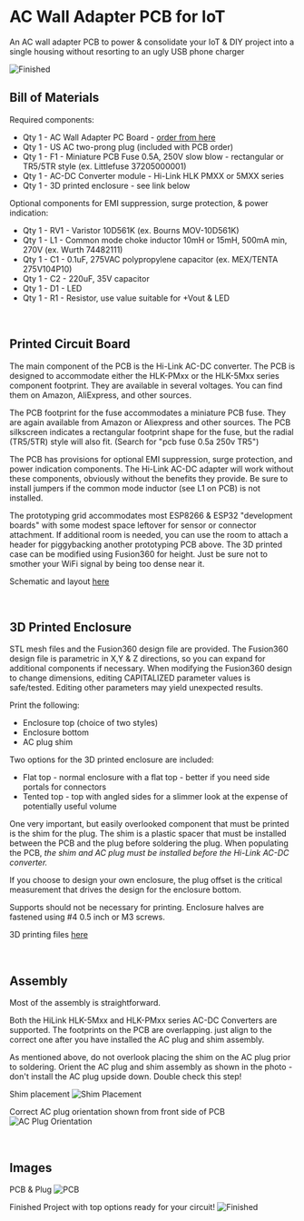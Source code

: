 # AC Wall Adapter PCB for IoT
An AC wall adapter PCB to power &amp; consolidate your IoT & DIY project into a single housing without resorting to an ugly USB phone charger

![Finished](images/finished_with_top_options.jpg)
<br>

## Bill of Materials



Required components:
- Qty 1 - AC Wall Adapter PC Board - [order from here](https://www.tindie.com/products/shencentral/ac-wall-adapter-pcb-for-iot-projects-us-plug/)
- Qty 1 - US AC two-prong plug (included with PCB order)
- Qty 1 - F1 - Miniature PCB Fuse 0.5A, 250V slow blow - rectangular or TR5/5TR style (ex. Littlefuse 37205000001)
- Qty 1 - AC-DC Converter module - Hi-Link HLK PMXX or 5MXX series
- Qty 1 - 3D printed enclosure - see link below

  
Optional components for EMI suppression, surge protection, & power indication:
- Qty 1 - RV1 - Varistor 10D561K (ex. Bourns MOV-10D561K)
- Qty 1 - L1 - Common mode choke inductor 10mH or 15mH, 500mA min, 270V (ex. Wurth 74482111)
- Qty 1 - C1 - 0.1uF, 275VAC polypropylene capacitor (ex. MEX/TENTA 275V104P10)
- Qty 1 - C2 - 220uF, 35V capacitor
- Qty 1 - D1 - LED
- Qty 1 - R1 - Resistor, use value suitable for +Vout & LED


<br>

## Printed Circuit Board

The main component of the PCB is the Hi-Link AC-DC converter.  The PCB is designed to accommodate either the HLK-PMxx or the HLK-5Mxx series component footprint.  They are available in several voltages.  You can find them on Amazon, AliExpress, and other sources.

The PCB footprint for the fuse accommodates a miniature PCB fuse.  They are again available from Amazon or Aliexpress and other sources.  The PCB silkscreen indicates a rectangular footprint shape for the fuse, but the radial (TR5/5TR) style will also fit.  (Search for "pcb fuse 0.5a 250v TR5")

The PCB has provisions for optional EMI suppression, surge protection, and power indication components.  The Hi-Link AC-DC adapter will work without these components, obviously without the benefits they provide.  Be sure to install jumpers if the common mode inductor (see L1 on PCB) is not installed.

The prototyping grid accommodates most ESP8266 & ESP32 "development boards" with some modest space leftover for sensor or connector attachment.  If additional room is needed, you can use the room to attach a header for piggybacking another prototyping PCB above.  The 3D printed case can be modified using Fusion360 for height.  Just be sure not to smother your WiFi signal by being too dense near it.

Schematic and layout [here](https://github.com/heyitsyang/AC-Wall-Adapter-PCB/tree/main/Schematic_and_Layout)


<br>

## 3D Printed Enclosure

STL mesh files and the Fusion360 design file are provided.  The Fusion360 design file is parametric in X,Y & Z directions, so you can expand for additional components if necessary.  When modifying the Fusion360 design to change dimensions, editing CAPITALIZED parameter values is safe/tested.  Editing other parameters may yield unexpected results.

Print the following:
- Enclosure top (choice of two styles)
- Enclosure bottom
- AC plug shim

Two options for the 3D printed enclosure are included:
- Flat top - normal enclosure with a flat top - better if you need side portals for connectors
- Tented top - top with angled sides for a slimmer look at the expense of potentially useful volume

One very important, but easily overlooked component that must be printed is the shim for the plug.  The shim is a plastic spacer that must be installed between the PCB and the plug before soldering the plug.  When populating the PCB, *the shim and AC plug must be installed before the Hi-Link AC-DC converter.*  

If you choose to design your own enclosure, the plug offset is the critical measurement that drives the design for the enclosure bottom.

Supports should not be necessary for printing.  Enclosure halves are fastened using #4 0.5 inch or M3 screws.

3D printing files [here](https://github.com/heyitsyang/AC-Wall-Adapter-PCB-for-IoT/tree/main/3D_Printed_Enclosure)

<br>

## Assembly

Most of the assembly is straightforward.  

Both the HiLink HLK-5Mxx and HLK-PMxx series AC-DC Converters are supported.  The footprints on the PCB are overlapping. just align to the correct one after you have installed the AC plug and shim assembly.

As mentioned above, do not overlook placing the shim on the AC plug prior to soldering. Orient the AC plug and shim assembly as shown in the photo - don't install the AC plug upside down.  Double check this step!

Shim placement
![Shim Placement](images/shim_placement.jpg)

Correct AC plug orientation shown from front side of PCB
![AC Plug Orientation](images/shim_orientation.jpg)


<br>

## Images

PCB & Plug
![PCB](images/stuffed_notstuffed.jpg)

Finished Project with top options ready for your circuit!
![Finished](images/finished_with_top_options.jpg)


<meta name="google-site-verification" content="bPgTVfkKqwiWPwGhhLyjiT7eWcMrEWbVD95fiMOTNNs" />
